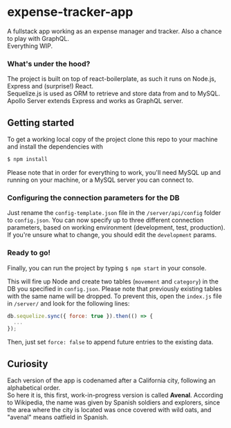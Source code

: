 # expense-tracker-app
A fullstack app working as an expense manager and tracker. Also a chance to play with GraphQL.  
Everything WIP.

### What's under the hood?
The project is built on top of react-boilerplate, as such it runs on Node.js, Express and (surprise!) React.  
Sequelize.js is used as ORM to retrieve and store data from and to MySQL.  
Apollo Server extends Express and works as GraphQL server.


## Getting started
To get a working local copy of the project clone this repo to your machine and install the dependencies with

```bash
$ npm install
```

Please note that in order for everything to work, you'll need MySQL up and running on your machine, or a MySQL server you can connect to.

### Configuring the connection parameters for the DB
Just rename the `config-template.json` file in the `/server/api/config` folder to `config.json`.
You can now specify up to three different connection parameters, based on working environment (development, test, production). If you're unsure what to change, you should edit the `development` params.

### Ready to go!
Finally, you can run the project by typing `$ npm start` in your console.  

This will fire up Node and create two tables (`movement` and `category`) in the DB you specified in `config.json`. Please note that previously existing tables with the same name will be dropped. To prevent this, open the `index.js` file in `/server/` and look for the following lines:

```javascript
db.sequelize.sync({ force: true }).then(() => {
  ...
});
```

Then, just set `force: false` to append future entries to the existing data.

## Curiosity
Each version of the app is codenamed after a California city, following an alphabetical order.  
So here it is, this first, work-in-progress version is called **Avenal**. According to Wikipedia, the name was given by Spanish soldiers and explorers, since the area where the city is located was once covered with wild oats, and "avenal" means oatfield in Spanish.